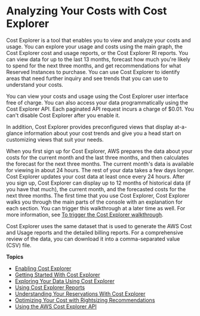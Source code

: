 # Analyzing Your Costs with Cost Explorer<a name="ce-what-is"></a>

Cost Explorer is a tool that enables you to view and analyze your costs and usage\. You can explore your usage and costs using the main graph, the Cost Explorer cost and usage reports, or the Cost Explorer RI reports\. You can view data for up to the last 13 months, forecast how much you're likely to spend for the next three months, and get recommendations for what Reserved Instances to purchase\. You can use Cost Explorer to identify areas that need further inquiry and see trends that you can use to understand your costs\. 

You can view your costs and usage using the Cost Explorer user interface free of charge\. You can also access your data programmatically using the Cost Explorer API\. Each paginated API request incurs a charge of $0\.01\. You can't disable Cost Explorer after you enable it\.

In addition, Cost Explorer provides preconfigured views that display at\-a\-glance information about your cost trends and give you a head start on customizing views that suit your needs\. 

When you first sign up for Cost Explorer, AWS prepares the data about your costs for the current month and the last three months, and then calculates the forecast for the next three months\. The current month's data is available for viewing in about 24 hours\. The rest of your data takes a few days longer\. Cost Explorer updates your cost data at least once every 24 hours\. After you sign up, Cost Explorer can display up to 12 months of historical data \(if you have that much\), the current month, and the forecasted costs for the next three months\. The first time that you use Cost Explorer, Cost Explorer walks you through the main parts of the console with an explanation for each section\. You can trigger this walkthrough at a later time as well\. For more information, see [To trigger the Cost Explorer walkthrough](ce-getting-started.md#ce-walkthrough)\.

Cost Explorer uses the same dataset that is used to generate the AWS Cost and Usage reports and the detailed billing reports\. For a comprehensive review of the data, you can download it into a comma\-separated value \(CSV\) file\.

**Topics**
+ [Enabling Cost Explorer](ce-enable.md)
+ [Getting Started With Cost Explorer](ce-getting-started.md)
+ [Exploring Your Data Using Cost Explorer](ce-exploring-data.md)
+ [Using Cost Explorer Reports](ce-reports.md)
+ [Understanding Your Reservations With Cost Explorer](ce-ris.md)
+ [Optimizing Your Cost with Rightsizing Recommendations](ce-rightsizing.md)
+ [Using the AWS Cost Explorer API](ce-api.md)